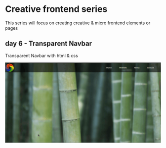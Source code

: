 # Creative frontend series

This series will focus on creating creative & micro frontend elements or pages

## day 6 - Transparent Navbar

Transparent Navbar with html & css

![Test Image 3](/preview.gif)
